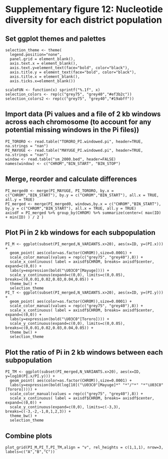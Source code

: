 # Supplementary figure 12: Nucleotide diversity for each district population
## Set ggplot themes and palettes
```{r}
selection_theme <- theme(
  legend.position="none",
  panel.grid = element_blank(),
  axis.text.x = element_blank(),
  axis.text.y=element_text(face="bold", color="black"),
  axis.title.y = element_text(face="bold", color="black"),
  axis.title.x = element_blank(),
  axis.ticks.x=element_blank())

scaleFUN <- function(x) sprintf("%.1f", x)
selection_colors <- rep(c("grey75", "grey40","#ef3b2c"))
selection_colors2 <- rep(c("grey75", "grey40","#19abff"))
```
## Import data (Pi values and a file of 2 kb windows across each chromosome (to account for any potential missing windows in the Pi files))
```{r}
PI_TORORO <- read.table("TORORO_PI.windowed.pi", header=TRUE, na.strings = "nan")
PI_MAYUGE <- read.table("MAYUGE_PI.windowed.pi", header=TRUE, na.strings = "nan")
window <- read.table("sm_2000.bed", header=FALSE)
names(window) <- c("CHROM","BIN_START", "BIN_STOP")
```
## Merge, reorder and calculate differences
```{r}
PI_merged0 <- merge(PI_MAYUGE, PI_TORORO, by.x = c("CHROM","BIN_START"), by.y = c("CHROM","BIN_START"), all.x = TRUE, all.y = TRUE)
PI_merged <- merge(PI_merged0, windows,by.x = c("CHROM","BIN_START"), by.y = c("CHROM","BIN_START"), all.x = TRUE, all.y = TRUE)
axisdf = PI_merged %>% group_by(CHROM) %>% summarize(center=( max(ID) + min(ID) ) / 2 )
```
## Plot Pi in 2 kb windows for each subpopulation
```{r}
PI_M <- ggplot(subset(PI_merged,N_VARIANTS.x>20), aes(x=ID, y=(PI.x))) +
  geom_point( aes(color=as.factor(CHROM)),size=0.0001) +
  scale_color_manual(values = rep(c("grey75", "grey40"),8)) +
  scale_x_continuous( label = axisdf$CHROM, breaks= axisdf$center, expand=c(0,0)) +
  labs(y=expression(bold("\U03C0"[Mayuge]))) +
  scale_y_continuous(expand=c(0,0), limits=c(0,0.05), breaks=c(0,0.01,0.02,0.03,0.04,0.05)) +
  theme_bw() +
  selection_theme 
PI_T <- ggplot(subset(PI_merged,N_VARIANTS.x>20), aes(x=ID, y=(PI.y))) +
  geom_point( aes(color=as.factor(CHROM)),size=0.0001) +
  scale_color_manual(values = rep(c("grey75", "grey40"),8)) +
  scale_x_continuous( label = axisdf$CHROM, breaks= axisdf$center, expand=c(0,0)) +
  labs(y=expression(bold("\U03C0"[Tororo]))) +
  scale_y_continuous(expand=c(0,0), limits=c(0,0.05), breaks=c(0,0.01,0.02,0.03,0.04,0.05)) +
  theme_bw() +
  selection_theme
```
## Plot the ratio of Pi in 2 kb windows between each subpopulation
```{r}
PI_TM <- ggplot(subset(PI_merged,N_VARIANTS.x>20), aes(x=ID, y=log10(PI.x/PI.y))) +
  geom_point( aes(color=as.factor(CHROM)),size=0.0001) +
  labs(y=expression(bold(log[10]("\U03C0"[Mayuge]*" "*"/"*" "*"\U03C0"[Tororo])))) +
  scale_color_manual(values = rep(c("grey75", "grey40"),8)) +
  scale_x_continuous( label = axisdf$CHROM, breaks= axisdf$center, expand=c(0,0)) +
  scale_y_continuous(expand=c(0,0), limits=c(-3,3), breaks=c(-3,-2,-1,0,1,2,3)) +
  theme_bw() +
  selection_theme
```
## Combine plots
```{r}
plot_grid(PI_M,PI_T,PI_TM,align = "v", rel_heights = c(1,1,1), nrow=3, labels=c("A","B","C"))
```
